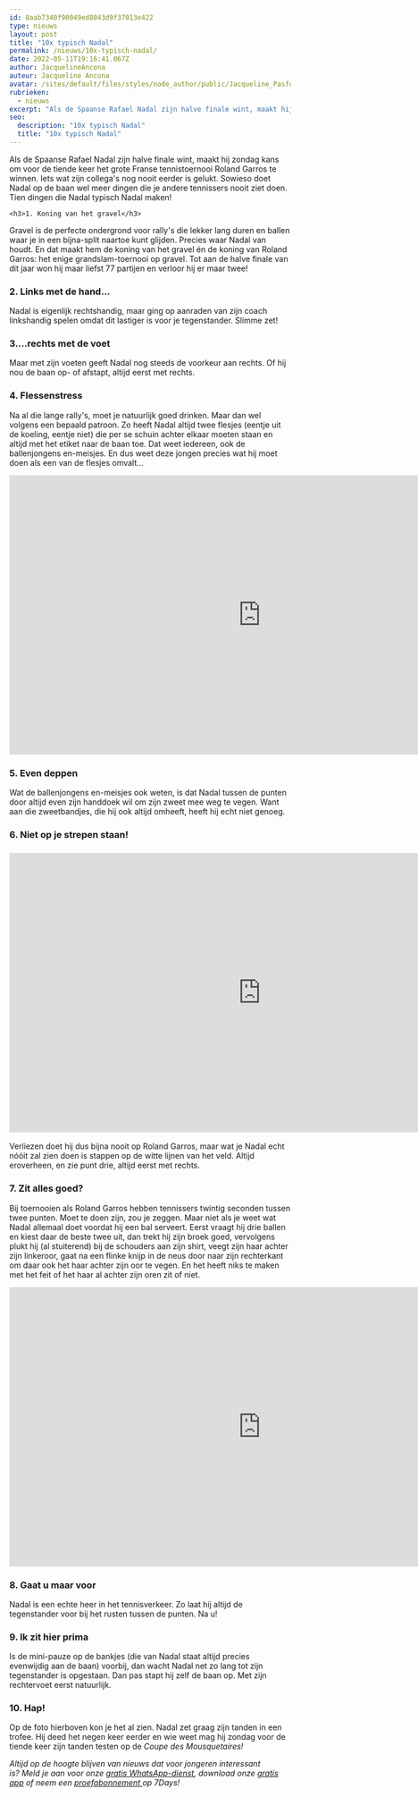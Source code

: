```yaml
---
id: 8aab7340f90049ed8043d9f37013e422
type: nieuws
layout: post
title: "10x typisch Nadal"
permalink: /nieuws/10x-typisch-nadal/
date: 2022-05-11T19:16:41.067Z
author: JacquelineAncona
auteur: Jacqueline Ancona
avatar: /sites/default/files/styles/node_author/public/Jacqueline_Pasfoto.jpg?itok=RPZ_0CZG
rubrieken:
  - nieuws
excerpt: "Als de Spaanse Rafael Nadal zijn halve finale wint, maakt hij zondag kans om voor de tiende keer het grote Franse tennistoernooi Roland Garros te winnen. Iets wat zijn collega's nog nooit eerder is gelukt. Sowieso doet Nadal op de baan wel meer dingen die je andere tennissers nooit ziet doen. Tien dingen die Nadal typisch Nadal maken!  "
seo:
  description: "10x typisch Nadal"
  title: "10x typisch Nadal"
---
```

Als de Spaanse Rafael Nadal zijn halve finale wint, maakt hij zondag kans om voor de tiende keer het grote Franse tennistoernooi Roland Garros te winnen. Iets wat zijn collega's nog nooit eerder is gelukt. Sowieso doet Nadal op de baan wel meer dingen die je andere tennissers nooit ziet doen. Tien dingen die Nadal typisch Nadal maken!  

    <h3>1. Koning van het gravel</h3>
<p>Gravel is de perfecte ondergrond voor rally's die lekker lang duren en ballen waar je in een bijna-split naartoe kunt glijden. Precies waar Nadal van houdt. En dat maakt hem de koning van het gravel én de koning van Roland Garros: het enige grandslam-toernooi op gravel. Tot aan de halve finale van dit jaar won hij maar liefst 77 partijen en verloor hij er maar twee!</p>
<h3>2. Links met de hand...</h3>
<p>Nadal is eigenlijk rechtshandig, maar ging op aanraden van zijn coach linkshandig spelen omdat dit lastiger is voor je tegenstander. Slimme zet!</p>
<h3>3....rechts met de voet</h3>
<p>Maar met zijn voeten geeft Nadal nog steeds de voorkeur aan rechts. Of hij nou de baan op- of afstapt, altijd eerst met rechts.</p>
<h3>4. Flessenstress</h3>
<p>Na al die lange rally's, moet je natuurlijk goed drinken. Maar dan wel volgens een bepaald patroon. Zo heeft Nadal altijd twee flesjes (eentje uit de koeling, eentje niet) die per se schuin achter elkaar moeten staan en altijd met het etiket naar de baan toe. Dat weet iedereen, ook de ballenjongens en-meisjes. En dus weet deze jongen precies wat hij moet doen als een van de flesjes omvalt...</p>
<p><iframe allowfullscreen="" frameborder="0" height="500" scrolling="no" src="https://www.youtube.com/embed/WnrAcd6ljiA?rel=0" width="900"></iframe></p>
<h3>5. Even deppen</h3>
<p>Wat de ballenjongens en-meisjes ook weten, is dat Nadal tussen de punten door altijd even zijn handdoek wil om zijn zweet mee weg te vegen. Want aan die zweetbandjes, die hij ook altijd omheeft, heeft hij echt niet genoeg.</p>
<h3>6. Niet op je strepen staan!</h3>
<h3>
<iframe allowfullscreen="" frameborder="0" height="500" scrolling="no" src="https://www.youtube.com/embed/KE2NjuSd7-Y?rel=0" width="900"></iframe></h3><p>Verliezen doet hij dus bijna nooit op Roland Garros, maar wat je Nadal echt nóóit zal zien doen is stappen op de witte lijnen van het veld. Altijd eroverheen, en zie punt drie, altijd eerst met rechts.
</p><h3>7. Zit alles goed?</h3>
<p>Bij toernooien als Roland Garros hebben tennissers twintig seconden tussen twee punten. Moet te doen zijn, zou je zeggen. Maar niet als je weet wat Nadal allemaal doet voordat hij een bal serveert. Eerst vraagt hij drie ballen en kiest daar de beste twee uit, dan trekt hij zijn broek goed, vervolgens plukt hij (al stuiterend) bij de schouders aan zijn shirt, veegt zijn haar achter zijn linkeroor, gaat na een flinke knijp in de neus door naar zijn rechterkant om daar ook het haar achter zijn oor te vegen. En het heeft niks te maken met het feit of het haar al achter zijn oren zit of niet.<br></p>
<iframe allowfullscreen="" class="giphy-embed" frameborder="0" height="500" scrolling="no" src="https://giphy.com/embed/l3q2TxmRrcW1PBcmk" width="900"></iframe>
<h3>8. Gaat u maar voor</h3>
<p>Nadal is een echte heer in het tennisverkeer. Zo laat hij altijd de tegenstander voor bij het rusten tussen de punten. Na u!</p>
<h3>9. Ik zit hier prima</h3>
<p>Is de mini-pauze op de bankjes (die van Nadal staat altijd precies evenwijdig aan de baan) voorbij, dan wacht Nadal net zo lang tot zijn tegenstander is opgestaan. Dan pas stapt hij zelf de baan op. Met zijn rechtervoet eerst natuurlijk.</p>
<h3>10. Hap!</h3>
<p>Op de foto hierboven kon je het al zien. Nadal zet graag zijn tanden in een trofee. Hij deed het negen keer eerder en wie weet mag hij zondag voor de tiende keer zijn tanden testen op de <i>Coupe des Mousquetaires!</i></p>
<p><em>Altijd op de hoogte blijven van nieuws dat voor jongeren interessant is? Meld je aan voor onze </em><a href="/whatsapp"><em>gratis WhatsApp-dienst</em></a><em>, download onze </em><a href="/app"><em>gratis app</em></a><em> of neem een </em><a href="https://abonneren.sevendays.nl/abonneren/abonnementen/ae/artikel"><em>proefabonnement </em></a><em>op 7Days!</em></p>  
